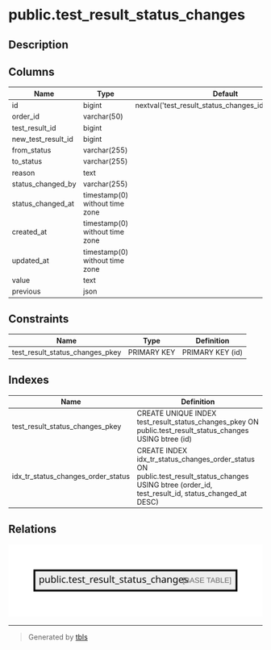 # public.test_result_status_changes

## Description

## Columns

| Name               | Type                           | Default                                                | Nullable |
| ------------------ | ------------------------------ | ------------------------------------------------------ | -------- |
| id                 | bigint                         | nextval('test_result_status_changes_id_seq'::regclass) | false    |
| order_id           | varchar(50)                    |                                                        | false    |
| test_result_id     | bigint                         |                                                        | false    |
| new_test_result_id | bigint                         |                                                        | true     |
| from_status        | varchar(255)                   |                                                        | false    |
| to_status          | varchar(255)                   |                                                        | false    |
| reason             | text                           |                                                        | true     |
| status_changed_by  | varchar(255)                   |                                                        | false    |
| status_changed_at  | timestamp(0) without time zone |                                                        | false    |
| created_at         | timestamp(0) without time zone |                                                        | true     |
| updated_at         | timestamp(0) without time zone |                                                        | true     |
| value              | text                           |                                                        | true     |
| previous           | json                           |                                                        | true     |

## Constraints

| Name                            | Type        | Definition       |
| ------------------------------- | ----------- | ---------------- |
| test_result_status_changes_pkey | PRIMARY KEY | PRIMARY KEY (id) |

## Indexes

| Name                               | Definition                                                                                                                                          |
| ---------------------------------- | --------------------------------------------------------------------------------------------------------------------------------------------------- |
| test_result_status_changes_pkey    | CREATE UNIQUE INDEX test_result_status_changes_pkey ON public.test_result_status_changes USING btree (id)                                           |
| idx_tr_status_changes_order_status | CREATE INDEX idx_tr_status_changes_order_status ON public.test_result_status_changes USING btree (order_id, test_result_id, status_changed_at DESC) |

## Relations

![er](public.test_result_status_changes.svg)

---

> Generated by [tbls](https://github.com/k1LoW/tbls)
